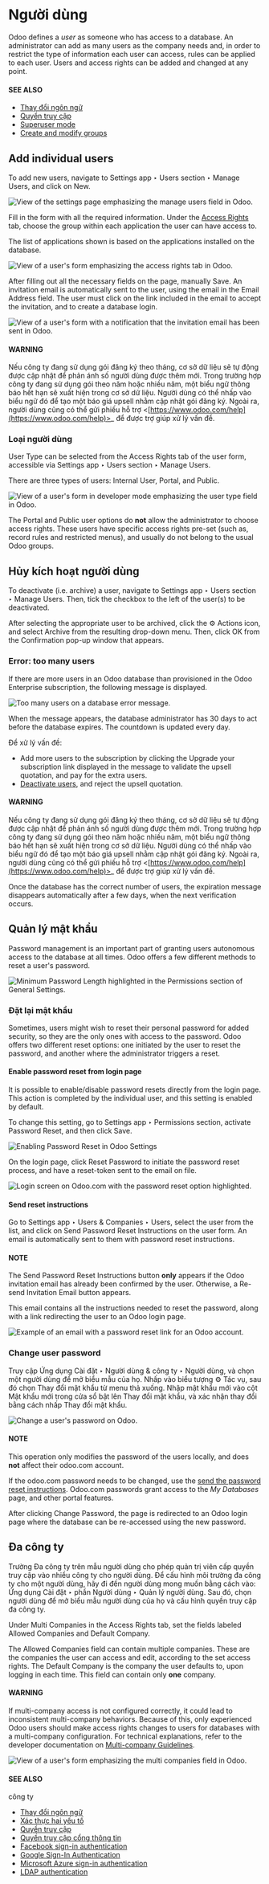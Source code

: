 # Người dùng

Odoo defines a *user* as someone who has access to a database. An administrator can add as many
users as the company needs and, in order to restrict the type of information each user can access,
rules can be applied to each user. Users and access rights can be added and changed at any point.

#### SEE ALSO
- [Thay đổi ngôn ngữ](language.md)
- [Quyền truy cập](access_rights.md)
- [Superuser mode](access_rights.md#access-rights-superuser)
- [Create and modify groups](access_rights.md#access-rights-groups)

<a id="users-add-individual"></a>

## Add individual users

To add new users, navigate to Settings app ‣ Users section ‣ Manage Users, and
click on New.

![View of the settings page emphasizing the manage users field in Odoo.](../../../.gitbook/assets/manage-users.png)

Fill in the form with all the required information. Under the [Access Rights](access_rights.md) tab, choose the group within each application the user can have access to.

The list of applications shown is based on the applications installed on the database.

![View of a user's form emphasizing the access rights tab in Odoo.](../../../.gitbook/assets/new-user.png)

After filling out all the necessary fields on the page, manually Save. An invitation
email is automatically sent to the user, using the email in the Email Address field. The
user must click on the link included in the email to accept the invitation, and to create a database
login.

![View of a user's form with a notification that the invitation email has been sent in Odoo.](../../../.gitbook/assets/invitation-email.png)

#### WARNING
Nếu công ty đang sử dụng gói đăng ký theo tháng, cơ sở dữ liệu sẽ tự động được cập nhật để phản ánh số người dùng được thêm mới. Trong trường hợp công ty đang sử dụng gói theo năm hoặc nhiều năm, một biểu ngữ thông báo hết hạn sẽ xuất hiện trong cơ sở dữ liệu. Người dùng có thể nhấp vào biểu ngữ đó để tạo một báo giá upsell nhằm cập nhật gói đăng ký. Ngoài ra, người dùng cũng có thể gửi phiếu hỗ trợ <[https://www.odoo.com/help](https://www.odoo.com/help)>_ để được trợ giúp xử lý vấn đề.

### Loại người dùng

User Type can be selected from the Access Rights tab of the user form,
accessible via Settings app ‣ Users section ‣ Manage Users.

There are three types of users: Internal User, Portal, and
Public.

![View of a user's form in developer mode emphasizing the user type field in Odoo.](../../../.gitbook/assets/user-type.png)

The Portal and Public user options do **not** allow the administrator to
choose access rights. These users have specific access rights pre-set (such as, record rules and
restricted menus), and usually do not belong to the usual Odoo groups.

<a id="users-deactivate"></a>

## Hủy kích hoạt người dùng

To deactivate (i.e. archive) a user, navigate to Settings app ‣ Users section ‣
Manage Users. Then, tick the checkbox to the left of the user(s) to be deactivated.

After selecting the appropriate user to be archived, click the ⚙️ Actions icon, and
select Archive from the resulting drop-down menu. Then, click OK from the
Confirmation pop-up window that appears.

### Error: too many users

If there are more users in an Odoo database than provisioned in the Odoo Enterprise subscription,
the following message is displayed.

![Too many users on a database error message.](../../../.gitbook/assets/add-more-users1.png)

When the message appears, the database administrator has 30 days to act before the database expires.
The countdown is updated every day.

Để xử lý vấn đề:

- Add more users to the subscription by clicking the Upgrade your subscription link
  displayed in the message to validate the upsell quotation, and pay for the extra users.
- [Deactivate users](#users-deactivate), and reject the upsell quotation.

#### WARNING
Nếu công ty đang sử dụng gói đăng ký theo tháng, cơ sở dữ liệu sẽ tự động được cập nhật để phản ánh số người dùng được thêm mới. Trong trường hợp công ty đang sử dụng gói theo năm hoặc nhiều năm, một biểu ngữ thông báo hết hạn sẽ xuất hiện trong cơ sở dữ liệu. Người dùng có thể nhấp vào biểu ngữ đó để tạo một báo giá upsell nhằm cập nhật gói đăng ký. Ngoài ra, người dùng cũng có thể gửi phiếu hỗ trợ <[https://www.odoo.com/help](https://www.odoo.com/help)>_ để được trợ giúp xử lý vấn đề.

Once the database has the correct number of users, the expiration message disappears automatically
after a few days, when the next verification occurs.

<a id="users-passwords-management"></a>

## Quản lý mật khẩu

Password management is an important part of granting users autonomous access to the database at all
times. Odoo offers a few different methods to reset a user's password.

![Minimum Password Length highlighted in the Permissions section of General Settings.](../../../.gitbook/assets/minimum-password-length.png)

<a id="users-reset-password"></a>

### Đặt lại mật khẩu

Sometimes, users might wish to reset their personal password for added security, so they are the
only ones with access to the password. Odoo offers two different reset options: one initiated by the
user to reset the password, and another where the administrator triggers a reset.

<a id="users-reset-password-login"></a>

#### Enable password reset from login page

It is possible to enable/disable password resets directly from the login page. This action is
completed by the individual user, and this setting is enabled by default.

To change this setting, go to Settings app ‣ Permissions section, activate
Password Reset, and then click Save.

![Enabling Password Reset in Odoo Settings](../../../.gitbook/assets/password-reset-login.png)

On the login page, click Reset Password to initiate the password reset process, and have
a reset-token sent to the email on file.

![Login screen on Odoo.com with the password reset option highlighted.](../../../.gitbook/assets/password-reset.png)

<a id="users-reset-password-email"></a>

#### Send reset instructions

Go to Settings app ‣ Users & Companies ‣ Users, select the user from the list,
and click on Send Password Reset Instructions on the user form. An email is
automatically sent to them with password reset instructions.

#### NOTE
The Send Password Reset Instructions button **only** appears if the Odoo invitation
email has already been confirmed by the user. Otherwise, a Re-send Invitation Email
button appears.

This email contains all the instructions needed to reset the password, along with a link redirecting
the user to an Odoo login page.

![Example of an email with a password reset link for an Odoo account.](../../../.gitbook/assets/password-reset-email.png)

<a id="users-change-password"></a>

### Change user password

Truy cập Ứng dụng Cài đặt ‣ Người dùng & công ty ‣ Người dùng, và chọn một người dùng để mở biểu mẫu của họ. Nhấp vào biểu tượng ⚙️ Tác vụ, sau đó chọn Thay đổi mật khẩu từ menu thả xuống. Nhập mật khẩu mới vào cột Mật khẩu mới trong cửa sổ bật lên Thay đổi mật khẩu, và xác nhận thay đổi bằng cách nhấp Thay đổi mật khẩu.

![Change a user's password on Odoo.](../../../.gitbook/assets/change-password.png)

#### NOTE
This operation only modifies the password of the users locally, and does **not** affect their
odoo.com account.

If the odoo.com password needs to be changed, use the [send the password reset instructions](#users-reset-password-email). Odoo.com passwords grant access to the *My Databases* page, and
other portal features.

After clicking Change Password, the page is redirected to an Odoo login page where the
database can be re-accessed using the new password.

<a id="users-multi-companies"></a>

## Đa công ty

Trường Đa công ty trên mẫu người dùng cho phép quản trị viên cấp quyền truy cập vào nhiều công ty cho người dùng. Để cấu hình môi trường đa công ty cho một người dùng, hãy đi đến người dùng mong muốn bằng cách vào: Ứng dụng Cài đặt ‣ phần Người dùng ‣ Quản lý người dùng. Sau đó, chọn người dùng để mở biểu mẫu người dùng của họ và cấu hình quyền truy cập đa công ty.

Under Multi Companies in the Access Rights tab, set the fields labeled
Allowed Companies and Default Company.

The Allowed Companies field can contain multiple companies. These are the companies the
user can access and edit, according to the set access rights. The Default Company is the
company the user defaults to, upon logging in each time. This field can contain only **one**
company.

#### WARNING
If multi-company access is not configured correctly, it could lead to inconsistent multi-company
behaviors. Because of this, only experienced Odoo users should make access rights changes to
users for databases with a multi-company configuration. For technical explanations, refer to the
developer documentation on [Multi-company Guidelines](../../../developer/howtos/company.md).

![View of a user's form emphasizing the multi companies field in Odoo.](../../../.gitbook/assets/multi-companies.png)

#### SEE ALSO
công ty

* [Thay đổi ngôn ngữ](language.md)
* [Xác thực hai yếu tố](2fa.md)
* [Quyền truy cập](access_rights.md)
* [Quyền truy cập cổng thông tin](portal.md)
* [Facebook sign-in authentication](facebook.md)
* [Google Sign-In Authentication](google.md)
* [Microsoft Azure sign-in authentication](azure.md)
* [LDAP authentication](ldap.md)
